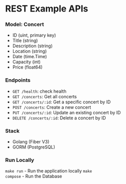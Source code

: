 # REST Example APIs

### Model: Concert
- ID (uint, primary key)
- Title (string)
- Description (string)
- Location (string)
- Date (time.Time)
- Capacity (int)
- Price (float64)

### Endpoints
- `GET /health`: check health
- `GET /concerts`: Get all concerts
- `GET /concerts/:id`: Get a specific concert by ID
- `POST /concerts`: Create a new concert
- `PUT /concerts/:id`: Update an existing concert by ID
- `DELETE /concerts/:id`: Delete a concert by ID

### Stack
- Golang (Fiber V3)
- GORM (PostgreSQL)

### Run Locally

<code>make run</code> - Run the application locally
<code>make compose</code> - Run the Database